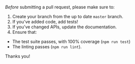 _Before_ submitting a pull request, please make sure to:

1. Create your branch from the up to date `master` branch.
2. If you've added code, add tests!
3. If you've changed APIs, update the documentation.
4. Ensure that:

- The test suite passes, with 100% coverage (`npm run test`)
- The linting passes (`npm run lint`).

Thanks you!

